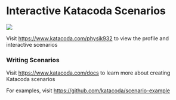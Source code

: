 # Interactive Katacoda Scenarios

[![](http://shields.katacoda.com/katacoda/physik932/count.svg)](https://www.katacoda.com/physik932 "Get your profile on Katacoda.com")

Visit https://www.katacoda.com/physik932 to view the profile and interactive scenarios

### Writing Scenarios
Visit https://www.katacoda.com/docs to learn more about creating Katacoda scenarios

For examples, visit https://github.com/katacoda/scenario-example
